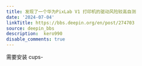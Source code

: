 ```yaml
---
title: 发现了一个华为PixLab V1 打印机的驱动风险较高自测
date: '2024-07-04'
linkTitle: https://bbs.deepin.org/en/post/274703
source: deepin_bbs
description:  kero990 
disable_comments: true
---
```

需要安装 cups-
